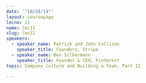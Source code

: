 ```yaml
---
date: '"10/28/14"'
layout: coursepage
lecno: 11
name: lec11
slug: lec11
speakers:
  - speaker_name: Patrick and John Collison
    speaker_title: Founders, Stripe
  - speaker_name: Ben Silbermann
    speaker_title: Founder & CEO, Pinterest
topic: Company Culture and Building a Team, Part II

---
```

